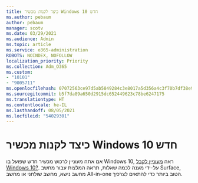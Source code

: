 ```yaml
---
title: כיצד לקנות מכשיר Windows 10 חדש
ms.author: pebaum
author: pebaum
manager: scotv
ms.date: 03/29/2021
ms.audience: Admin
ms.topic: article
ms.service: o365-administration
ROBOTS: NOINDEX, NOFOLLOW
localization_priority: Priority
ms.collection: Adm_O365
ms.custom:
- "10101"
- "9005711"
ms.openlocfilehash: 07072563ce97d5ab5849284c3e8017a5d356a4c3f70b7df38e94d2e9a33e056e
ms.sourcegitcommit: b5f7da89a650d2915dc652449623c78be6247175
ms.translationtype: HT
ms.contentlocale: he-IL
ms.lasthandoff: 08/05/2021
ms.locfileid: "54029301"
---
```

# <a name="how-to-buy-a-new-windows-10-device"></a>כיצד לקנות מכשיר Windows 10 חדש

אם אתה מעוניין לרכוש מכשיר חדש שפועל בו Windows 10, ראה [מעוניין לקבל Windows 10?](https://www.microsoft.com/windows/get-windows-10). על-ידי מענה לכמה שאלות, תראה המלצות עבור מחשב Surface, מחשב נישא, מחשב שולחני או מחשב All-in-one הטוב ביותר כדי להתאים לצרכיך.